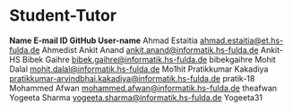 # Student-Tutor
**Name                                    E-mail ID                                                                         GitHub User-name**
Ahmad Estaitia                            ahmad.estaitia@et.hs-fulda.de                                                     Ahmedist
Ankit Anand                               ankit.anand@informatik.hs-fulda.de                                                Ankit-HS
Bibek Gaihre                              bibek.gaihre@informatik.hs-fulda.de                                               bibekgaihre
Mohit Dalal                               mohit.dalal@informatik.hs-fulda.de                                                Mo1hit
Pratikkumar Kakadiya                      pratikkumar-arvindbhai.kakadiya@informatik.hs-fulda.de                            pratik-18
Mohammed Afwan                            mohammed.afwan@informatik.hs-fulda.de                                             theafwan
Yogeeta Sharma                            yogeeta.sharma@informatik.hs-fulda.de                                             Yogeeta31
